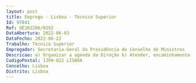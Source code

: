 ```yaml
--- 
layout: post
title: Emprego - Lisboa - Técnico Superior
Id: 97841
Ref: OE202206/0192
DataAbertura: 2022-06-03
DataFecho: 2022-06-22
Trabalho: Técnico Superior
Empregador: Secretaria-Geral da Presidência de Conselho de Ministros
Descricao: a) Organizar a agenda da Direção b) Atender, encaminhamento e resolução de solicitações internas e externas c) Receber e reencaminhar e mails do secretariado e) Elaborar ofícios para a direção f) Elaborar mapas de contactos g) Digitalizar e imprimir documentos da Direção h) Fazer a encomenda para reposição de stocks de economato e consumíveis i) Ser o elo de ligação entre as equipas integras na Unidade Orgânica e entre a Unidade Orgânica e as Entidades apoiadas j) Receber, abrir, selecionar e elaborar despacho de encaminhamento de correspondência k) Apoiar na monotorização do trabalho da Unidade Orgânica l) Representar a Unidade Orgânica nos diversos grupos de trabalho
CodigoPostal: 1399-022 LISBOA
Concelho: Lisboa
Distrito: Lisboa
--- 
```

